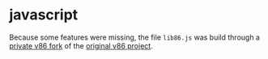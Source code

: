 # javascript

Because some features were missing, the file `lib86.js` was build through a [private v86 fork](https://github.com/Th3R3alDuk3/v86) of the [original v86 project](https://github.com/copy/v86).   